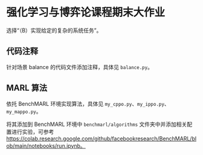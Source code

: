 # 强化学习与博弈论课程期末大作业

选择“（B）实现给定的复杂的系统任务”。

## 代码注释

针对场景 balance 的代码文件添加注释，具体见 `balance.py`。

## MARL 算法

依托 BenchMARL 环境实现算法，具体见 `my_cppo.py`、`my_ippo.py`、`my_mappo.py`。

将其添加到 BenchMARL 环境中 `benchmarl/algorithms` 文件夹中并添加相关配置进行实验，可参考 https://colab.research.google.com/github/facebookresearch/BenchMARL/blob/main/notebooks/run.ipynb。

